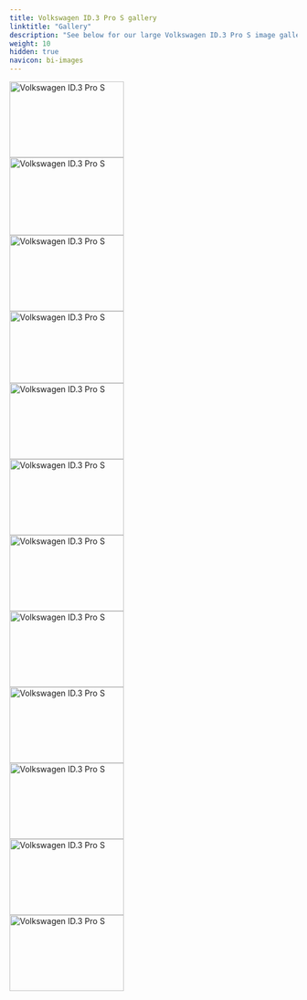 ```yaml
---
title: Volkswagen ID.3 Pro S gallery
linktitle: "Gallery"
description: "See below for our large Volkswagen ID.3 Pro S image gallery. Click pictures for high-resolution versions."
weight: 10
hidden: true
navicon: bi-images
---
```

<!-- markdownlint-disable MD033 -->
<div class="row" id ="my-gallery">
<div class="pswp-grid-item col-12 col-md-6 col-lg-4">
<a href="https://media.evkx.net/multimedia/models/volkswagen/id.3/id.3_pro_s/exterior_1.jpg"
data-pswp-src="https://media.evkx.net/multimedia/models/volkswagen/id.3/id.3_pro_s/exterior_1.jpg"
data-pswp-width="3000"
data-pswp-height="2000" 
target="_blank">
<img src="https://media.evkx.net/multimedia/models/volkswagen/id.3/id.3_pro_s/exterior_1_xst.jpg" alt="Volkswagen ID.3 Pro S" width="200px" height="133px" />
</a>
</div>
<div class="pswp-grid-item col-12 col-md-6 col-lg-4">
<a href="https://media.evkx.net/multimedia/models/volkswagen/id.3/id.3_pro_s/exterior_2.jpg"
data-pswp-src="https://media.evkx.net/multimedia/models/volkswagen/id.3/id.3_pro_s/exterior_2.jpg"
data-pswp-width="3000"
data-pswp-height="2045" 
target="_blank">
<img src="https://media.evkx.net/multimedia/models/volkswagen/id.3/id.3_pro_s/exterior_2_xst.jpg" alt="Volkswagen ID.3 Pro S" width="200px" height="136px" />
</a>
</div>
<div class="pswp-grid-item col-12 col-md-6 col-lg-4">
<a href="https://media.evkx.net/multimedia/models/volkswagen/id.3/id.3_pro_s/frontseats_1.jpg"
data-pswp-src="https://media.evkx.net/multimedia/models/volkswagen/id.3/id.3_pro_s/frontseats_1.jpg"
data-pswp-width="3000"
data-pswp-height="2000" 
target="_blank">
<img src="https://media.evkx.net/multimedia/models/volkswagen/id.3/id.3_pro_s/frontseats_1_xst.jpg" alt="Volkswagen ID.3 Pro S" width="200px" height="133px" />
</a>
</div>
<div class="pswp-grid-item col-12 col-md-6 col-lg-4">
<a href="https://media.evkx.net/multimedia/models/volkswagen/id.3/id.3_pro_s/headlights_1.jpg"
data-pswp-src="https://media.evkx.net/multimedia/models/volkswagen/id.3/id.3_pro_s/headlights_1.jpg"
data-pswp-width="3000"
data-pswp-height="1894" 
target="_blank">
<img src="https://media.evkx.net/multimedia/models/volkswagen/id.3/id.3_pro_s/headlights_1_xst.jpg" alt="Volkswagen ID.3 Pro S" width="200px" height="126px" />
</a>
</div>
<div class="pswp-grid-item col-12 col-md-6 col-lg-4">
<a href="https://media.evkx.net/multimedia/models/volkswagen/id.3/id.3_pro_s/hood_1.jpg"
data-pswp-src="https://media.evkx.net/multimedia/models/volkswagen/id.3/id.3_pro_s/hood_1.jpg"
data-pswp-width="3000"
data-pswp-height="2000" 
target="_blank">
<img src="https://media.evkx.net/multimedia/models/volkswagen/id.3/id.3_pro_s/hood_1_xst.jpg" alt="Volkswagen ID.3 Pro S" width="200px" height="133px" />
</a>
</div>
<div class="pswp-grid-item col-12 col-md-6 col-lg-4">
<a href="https://media.evkx.net/multimedia/models/volkswagen/id.3/id.3_pro_s/interior_1.jpg"
data-pswp-src="https://media.evkx.net/multimedia/models/volkswagen/id.3/id.3_pro_s/interior_1.jpg"
data-pswp-width="3000"
data-pswp-height="2000" 
target="_blank">
<img src="https://media.evkx.net/multimedia/models/volkswagen/id.3/id.3_pro_s/interior_1_xst.jpg" alt="Volkswagen ID.3 Pro S" width="200px" height="133px" />
</a>
</div>
<div class="pswp-grid-item col-12 col-md-6 col-lg-4">
<a href="https://media.evkx.net/multimedia/models/volkswagen/id.3/id.3_pro_s/main_1.jpg"
data-pswp-src="https://media.evkx.net/multimedia/models/volkswagen/id.3/id.3_pro_s/main_1.jpg"
data-pswp-width="3000"
data-pswp-height="1998" 
target="_blank">
<img src="https://media.evkx.net/multimedia/models/volkswagen/id.3/id.3_pro_s/main_1_xst.jpg" alt="Volkswagen ID.3 Pro S" width="200px" height="133px" />
</a>
</div>
<div class="pswp-grid-item col-12 col-md-6 col-lg-4">
<a href="https://media.evkx.net/multimedia/models/volkswagen/id.3/id.3_pro_s/screens_1.jpg"
data-pswp-src="https://media.evkx.net/multimedia/models/volkswagen/id.3/id.3_pro_s/screens_1.jpg"
data-pswp-width="3000"
data-pswp-height="2000" 
target="_blank">
<img src="https://media.evkx.net/multimedia/models/volkswagen/id.3/id.3_pro_s/screens_1_xst.jpg" alt="Volkswagen ID.3 Pro S" width="200px" height="133px" />
</a>
</div>
<div class="pswp-grid-item col-12 col-md-6 col-lg-4">
<a href="https://media.evkx.net/multimedia/models/volkswagen/id.3/id.3_pro_s/secondrowseats_1.jpg"
data-pswp-src="https://media.evkx.net/multimedia/models/volkswagen/id.3/id.3_pro_s/secondrowseats_1.jpg"
data-pswp-width="3000"
data-pswp-height="2000" 
target="_blank">
<img src="https://media.evkx.net/multimedia/models/volkswagen/id.3/id.3_pro_s/secondrowseats_1_xst.jpg" alt="Volkswagen ID.3 Pro S" width="200px" height="133px" />
</a>
</div>
<div class="pswp-grid-item col-12 col-md-6 col-lg-4">
<a href="https://media.evkx.net/multimedia/models/volkswagen/id.3/id.3_pro_s/trunk_1.jpg"
data-pswp-src="https://media.evkx.net/multimedia/models/volkswagen/id.3/id.3_pro_s/trunk_1.jpg"
data-pswp-width="3000"
data-pswp-height="2000" 
target="_blank">
<img src="https://media.evkx.net/multimedia/models/volkswagen/id.3/id.3_pro_s/trunk_1_xst.jpg" alt="Volkswagen ID.3 Pro S" width="200px" height="133px" />
</a>
</div>
<div class="pswp-grid-item col-12 col-md-6 col-lg-4">
<a href="https://media.evkx.net/multimedia/models/volkswagen/id.3/id.3_pro_s/trunk_2.jpg"
data-pswp-src="https://media.evkx.net/multimedia/models/volkswagen/id.3/id.3_pro_s/trunk_2.jpg"
data-pswp-width="3000"
data-pswp-height="2000" 
target="_blank">
<img src="https://media.evkx.net/multimedia/models/volkswagen/id.3/id.3_pro_s/trunk_2_xst.jpg" alt="Volkswagen ID.3 Pro S" width="200px" height="133px" />
</a>
</div>
<div class="pswp-grid-item col-12 col-md-6 col-lg-4">
<a href="https://media.evkx.net/multimedia/models/volkswagen/id.3/id.3_pro_s/trunk_3.jpg"
data-pswp-src="https://media.evkx.net/multimedia/models/volkswagen/id.3/id.3_pro_s/trunk_3.jpg"
data-pswp-width="3000"
data-pswp-height="2000" 
target="_blank">
<img src="https://media.evkx.net/multimedia/models/volkswagen/id.3/id.3_pro_s/trunk_3_xst.jpg" alt="Volkswagen ID.3 Pro S" width="200px" height="133px" />
</a>
</div>
</div>
<script type="module">
  import PhotoSwipeLightbox from '/js/photoswipe-lightbox.esm.js';
    const lightbox = new PhotoSwipeLightbox({
       gallery: '#my-gallery',
        children: 'a',
        pswpModule: () => import('/js/photoswipe.esm.js')
    });
lightbox.init();
</script>
